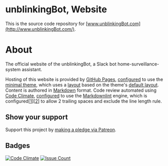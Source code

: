 # unblinkingBot, Website  

This is the source code repository for [www.unblinkingBot.com](http://www.unblinkingBot.com/).  

# About  

The official website of the unblinkingBot, a Slack bot home-surveillance-system assistant.  

Hosting of this website is provided by [GitHub Pages](https://pages.github.com/), [configured](https://github.com/nothingworksright/unblinkingbot_website/blob/master/_config.yml) to use the [minimal theme](https://github.com/pages-themes/minimal), which uses a [layout](https://github.com/nothingworksright/unblinkingbot_website/blob/master/_layouts/default.html) based on the theme's [default layout](https://github.com/pages-themes/minimal/blob/master/_layouts/default.html). Content is authored in [Markdown](https://daringfireball.net/projects/markdown/syntax) format. Code review automated using [Code Climate](https://codeclimate.com/github/nothingworksright/unblinkingbot_website), [configured](https://github.com/nothingworksright/unblinkingbot_website/blob/master/.codeclimate.yml) to use the [Markdownlint](https://github.com/mivok/markdownlint) engine, which is configured[[1](https://github.com/nothingworksright/unblinkingbot_website/blob/master/.mdlrc)][[2](https://github.com/nothingworksright/unblinkingbot_website/blob/master/.mdlstyle.rb)] to allow 2 trailing spaces and exclude the line length rule.

## Show your support  

Support this project by [making a pledge via Patreon](https://www.Patreon.com/jmg1138).  

## Badges  

[![Code Climate](https://codeclimate.com/github/nothingworksright/unblinkingbot_website/badges/gpa.svg)](https://codeclimate.com/github/nothingworksright/unblinkingbot_website) [![Issue Count](https://codeclimate.com/github/nothingworksright/unblinkingbot_website/badges/issue_count.svg)](https://codeclimate.com/github/nothingworksright/unblinkingbot_website)  
